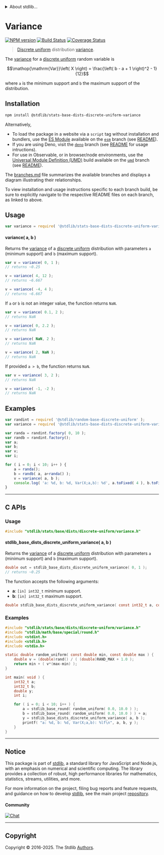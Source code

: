 <!--

@license Apache-2.0

Copyright (c) 2018 The Stdlib Authors.

Licensed under the Apache License, Version 2.0 (the "License");
you may not use this file except in compliance with the License.
You may obtain a copy of the License at

   http://www.apache.org/licenses/LICENSE-2.0

Unless required by applicable law or agreed to in writing, software
distributed under the License is distributed on an "AS IS" BASIS,
WITHOUT WARRANTIES OR CONDITIONS OF ANY KIND, either express or implied.
See the License for the specific language governing permissions and
limitations under the License.

-->


<details>
  <summary>
    About stdlib...
  </summary>
  <p>We believe in a future in which the web is a preferred environment for numerical computation. To help realize this future, we've built stdlib. stdlib is a standard library, with an emphasis on numerical and scientific computation, written in JavaScript (and C) for execution in browsers and in Node.js.</p>
  <p>The library is fully decomposable, being architected in such a way that you can swap out and mix and match APIs and functionality to cater to your exact preferences and use cases.</p>
  <p>When you use stdlib, you can be absolutely certain that you are using the most thorough, rigorous, well-written, studied, documented, tested, measured, and high-quality code out there.</p>
  <p>To join us in bringing numerical computing to the web, get started by checking us out on <a href="https://github.com/stdlib-js/stdlib">GitHub</a>, and please consider <a href="https://opencollective.com/stdlib">financially supporting stdlib</a>. We greatly appreciate your continued support!</p>
</details>

# Variance

[![NPM version][npm-image]][npm-url] [![Build Status][test-image]][test-url] [![Coverage Status][coverage-image]][coverage-url] <!-- [![dependencies][dependencies-image]][dependencies-url] -->

> [Discrete uniform][discrete-uniform-distribution] distribution [variance][variance].

<!-- Section to include introductory text. Make sure to keep an empty line after the intro `section` element and another before the `/section` close. -->

<section class="intro">

The [variance][variance] for a [discrete uniform][discrete-uniform-distribution] random variable is

<!-- <equation class="equation" label="eq:discrete_uniform_variance" align="center" raw="\operatorname{Var}\left( X \right) = \frac{\left( b - a + 1 \right)^2 - 1}{12}" alt="Variance for a discrete uniform distribution."> -->

```math
\mathop{\mathrm{Var}}\left( X \right) = \frac{\left( b - a + 1 \right)^2 - 1}{12}
```

<!-- <div class="equation" align="center" data-raw-text="\operatorname{Var}\left( X \right) = \frac{\left( b - a + 1 \right)^2 - 1}{12}" data-equation="eq:discrete_uniform_variance">
    <img src="https://cdn.jsdelivr.net/gh/stdlib-js/stdlib@591cf9d5c3a0cd3c1ceec961e5c49d73a68374cb/lib/node_modules/@stdlib/stats/base/dists/discrete-uniform/variance/docs/img/equation_discrete_uniform_variance.svg" alt="Variance for a discrete uniform distribution.">
    <br>
</div> -->

<!-- </equation> -->

where `a` is the minimum support and `b` the maximum support of the distribution.

</section>

<!-- /.intro -->

<!-- Package usage documentation. -->

<section class="installation">

## Installation

```bash
npm install @stdlib/stats-base-dists-discrete-uniform-variance
```

Alternatively,

-   To load the package in a website via a `script` tag without installation and bundlers, use the [ES Module][es-module] available on the [`esm`][esm-url] branch (see [README][esm-readme]).
-   If you are using Deno, visit the [`deno`][deno-url] branch (see [README][deno-readme] for usage intructions).
-   For use in Observable, or in browser/node environments, use the [Universal Module Definition (UMD)][umd] build available on the [`umd`][umd-url] branch (see [README][umd-readme]).

The [branches.md][branches-url] file summarizes the available branches and displays a diagram illustrating their relationships.

To view installation and usage instructions specific to each branch build, be sure to explicitly navigate to the respective README files on each branch, as linked to above.

</section>

<section class="usage">

## Usage

```javascript
var variance = require( '@stdlib/stats-base-dists-discrete-uniform-variance' );
```

#### variance( a, b )

Returns the [variance][variance] of a [discrete uniform][discrete-uniform-distribution] distribution with parameters `a` (minimum support) and `b` (maximum support).

```javascript
var v = variance( 0, 1 );
// returns ~0.25

v = variance( 4, 12 );
// returns ~6.667

v = variance( -4, 4 );
// returns ~6.667
```

If `a` or `b` is not an integer value, the function returns `NaN`.

```javascript
var v = variance( 0.1, 2 );
// returns NaN

v = variance( 0, 2.2 );
// returns NaN

v = variance( NaN, 2 );
// returns NaN

v = variance( 2, NaN );
// returns NaN
```

If provided `a > b`, the function returns `NaN`.

```javascript
var v = variance( 3, 2 );
// returns NaN

v = variance( -1, -2 );
// returns NaN
```

</section>

<!-- /.usage -->

<!-- Package usage notes. Make sure to keep an empty line after the `section` element and another before the `/section` close. -->

<section class="notes">

</section>

<!-- /.notes -->

<!-- Package usage examples. -->

<section class="examples">

## Examples

<!-- eslint no-undef: "error" -->

```javascript
var randint = require( '@stdlib/random-base-discrete-uniform' );
var variance = require( '@stdlib/stats-base-dists-discrete-uniform-variance' );

var randa = randint.factory( 0, 10 );
var randb = randint.factory();
var a;
var b;
var v;
var i;

for ( i = 0; i < 10; i++ ) {
    a = randa();
    b = randb( a, a+randa() );
    v = variance( a, b );
    console.log( 'a: %d, b: %d, Var(X;a,b): %d', a.toFixed( 4 ), b.toFixed( 4 ), v.toFixed( 4 ) );
}
```

</section>

<!-- /.examples -->

<!-- C interface documentation. -->

* * *

<section class="c">

## C APIs

<!-- Section to include introductory text. Make sure to keep an empty line after the intro `section` element and another before the `/section` close. -->

<section class="intro">

</section>

<!-- /.intro -->

<!-- C usage documentation. -->

<section class="usage">

### Usage

```c
#include "stdlib/stats/base/dists/discrete-uniform/variance.h"
```

#### stdlib_base_dists_discrete_uniform_variance( a, b )

Returns the [variance][variance] of a [discrete uniform][discrete-uniform-distribution] distribution with parameters `a` (minimum support) and `b` (maximum support).

```c
double out = stdlib_base_dists_discrete_uniform_variance( 0, 1 );
// returns ~0.25
```

The function accepts the following arguments:

-   **a**: `[in] int32_t` minimum support.
-   **b**: `[in] int32_t` maximum support.

```c
double stdlib_base_dists_discrete_uniform_variance( const int32_t a, const int32_t b );
```

</section>

<!-- /.usage -->

<!-- C API usage notes. Make sure to keep an empty line after the `section` element and another before the `/section` close. -->

<section class="notes">

</section>

<!-- /.notes -->

<!-- C API usage examples. -->

<section class="examples">

### Examples

```c
#include "stdlib/stats/base/dists/discrete-uniform/variance.h"
#include "stdlib/math/base/special/round.h"
#include <stdint.h>
#include <stdlib.h>
#include <stdio.h>

static double random_uniform( const double min, const double max ) {
    double v = (double)rand() / ( (double)RAND_MAX + 1.0 );
    return min + ( v*(max-min) );
}

int main( void ) {
    int32_t a;
    int32_t b;
    double y;
    int i;

    for ( i = 0; i < 10; i++ ) {
        a = stdlib_base_round( random_uniform( 0.0, 10.0 ) );
        b = stdlib_base_round( random_uniform( 0.0, 10.0 ) ) + a;
        y = stdlib_base_dists_discrete_uniform_variance( a, b );
        printf( "a: %d, b: %d, Var(X;a,b): %lf\n", a, b, y );
    }
}
```

</section>

<!-- /.examples -->

</section>

<!-- /.c -->

<!-- Section to include cited references. If references are included, add a horizontal rule *before* the section. Make sure to keep an empty line after the `section` element and another before the `/section` close. -->

<section class="references">

</section>

<!-- /.references -->

<!-- Section for related `stdlib` packages. Do not manually edit this section, as it is automatically populated. -->

<section class="related">

</section>

<!-- /.related -->

<!-- Section for all links. Make sure to keep an empty line after the `section` element and another before the `/section` close. -->


<section class="main-repo" >

* * *

## Notice

This package is part of [stdlib][stdlib], a standard library for JavaScript and Node.js, with an emphasis on numerical and scientific computing. The library provides a collection of robust, high performance libraries for mathematics, statistics, streams, utilities, and more.

For more information on the project, filing bug reports and feature requests, and guidance on how to develop [stdlib][stdlib], see the main project [repository][stdlib].

#### Community

[![Chat][chat-image]][chat-url]

---

## Copyright

Copyright &copy; 2016-2025. The Stdlib [Authors][stdlib-authors].

</section>

<!-- /.stdlib -->

<!-- Section for all links. Make sure to keep an empty line after the `section` element and another before the `/section` close. -->

<section class="links">

[npm-image]: http://img.shields.io/npm/v/@stdlib/stats-base-dists-discrete-uniform-variance.svg
[npm-url]: https://npmjs.org/package/@stdlib/stats-base-dists-discrete-uniform-variance

[test-image]: https://github.com/stdlib-js/stats-base-dists-discrete-uniform-variance/actions/workflows/test.yml/badge.svg?branch=main
[test-url]: https://github.com/stdlib-js/stats-base-dists-discrete-uniform-variance/actions/workflows/test.yml?query=branch:main

[coverage-image]: https://img.shields.io/codecov/c/github/stdlib-js/stats-base-dists-discrete-uniform-variance/main.svg
[coverage-url]: https://codecov.io/github/stdlib-js/stats-base-dists-discrete-uniform-variance?branch=main

<!--

[dependencies-image]: https://img.shields.io/david/stdlib-js/stats-base-dists-discrete-uniform-variance.svg
[dependencies-url]: https://david-dm.org/stdlib-js/stats-base-dists-discrete-uniform-variance/main

-->

[chat-image]: https://img.shields.io/gitter/room/stdlib-js/stdlib.svg
[chat-url]: https://app.gitter.im/#/room/#stdlib-js_stdlib:gitter.im

[stdlib]: https://github.com/stdlib-js/stdlib

[stdlib-authors]: https://github.com/stdlib-js/stdlib/graphs/contributors

[umd]: https://github.com/umdjs/umd
[es-module]: https://developer.mozilla.org/en-US/docs/Web/JavaScript/Guide/Modules

[deno-url]: https://github.com/stdlib-js/stats-base-dists-discrete-uniform-variance/tree/deno
[deno-readme]: https://github.com/stdlib-js/stats-base-dists-discrete-uniform-variance/blob/deno/README.md
[umd-url]: https://github.com/stdlib-js/stats-base-dists-discrete-uniform-variance/tree/umd
[umd-readme]: https://github.com/stdlib-js/stats-base-dists-discrete-uniform-variance/blob/umd/README.md
[esm-url]: https://github.com/stdlib-js/stats-base-dists-discrete-uniform-variance/tree/esm
[esm-readme]: https://github.com/stdlib-js/stats-base-dists-discrete-uniform-variance/blob/esm/README.md
[branches-url]: https://github.com/stdlib-js/stats-base-dists-discrete-uniform-variance/blob/main/branches.md

[discrete-uniform-distribution]: https://en.wikipedia.org/wiki/Discrete_uniform_distribution

[variance]: https://en.wikipedia.org/wiki/Variance

</section>

<!-- /.links -->
